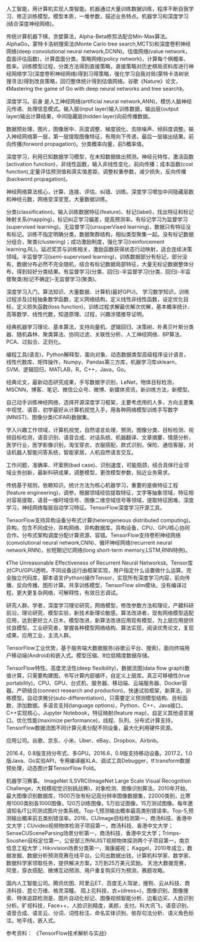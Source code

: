 人工智能，用计算机实现人类智能。机器通过大量训练数据训练，程序不断自我学习、修正训练模型。模型本质，一堆参数，描述业务特点。机器学习和深度学习(结合深度神经网络)。

传统计算机器下棋，贪婪算法，Alpha-Beta修剪法配合Min-Max算法。
AlphaGo，蒙特卡洛树搜索法(Monte Carlo tree search,MCTS)和深度卷积神经网络(deep convolutional neural network,DCNN)。估值网络(value network，盘面评估函数)，计算盘面分类。策略网络(policy network)，计算每个棋概率、胜率。训练模型过程，分类方法得到直接策略，直接策略对历史棋局资料库进行神经网络学习(深度卷积神经网络)得到习得策略，强化学习自我对局(蒙特卡洛树状搜寻法)得到改良策略，回归整体统计得到估值网络。谷歌《Nature》论文，《Mastering the game of Go with deep neural networks and tree search》。

深度学习。前身 是人工神经网络(artificial neural network,ANN)，模仿人脑神经元传递、处理信息模式。输入层(input layer)输入训练数据，输出层(output layer)输出计算结果，中间隐藏层(hidden layer)向前传播数据。

数据预处理，图片，图像居中、灰度调整、梯度锐化、去除噪声、倾斜度调整。输入神经网络第一层，第一层提取图像特征，有用向下传递，最后一层输出结果。前向传播(forword propagation)。分类概率向量，前5概率值。

深度学习，利用已知数据学习模型，在未知数据做出预测。神经元特性，激活函数(activation function)，非线性函数，输入非线性变化，前向传播；成本函数(cost function),定量评估预测值和真实值差距，调整权重参数，减少损失，反向传播(backword propagation)。

神经网络算法核心，计算、连接、评估、纠错、训练。深度学习增加中间隐藏层数和神经元数，网络变深变宽，大量数据训练。

分类(classification)。输入训练数据特征(feature)、标记(label)，找出特征和标记映射关系(mapping)，标记纠正学习偏差，提高预测率。有标记学习为监督学习(supervised learning)。无监督学习(unsuperVised learning)，数据只有特征没有标记。训练不指定明确分类，数据聚群结构，相似类型聚集一起。没有标记数据分组合，聚类(clustering)；成功激励制度，强化学习(reinforcement learning,RL)。延迟奖赏与训练相关，激励函数获得状态行动映射，适合连续决策领域。半监督学习(semi-supervised learning)，训练数据部分有标记，部分没有，数据分布必然不完全随机，结合有标记数据局部特征，大量无标记数据整体分布，得到较好分类结果。有监督学习(分类、回归)-半监督学习(分类、回归)-半监督聚类(标记不确定)-无监督学习(聚类)。

深度学习入门，算法知识、大量数据、计算机(最好GPU)。
学习数学知识，训练过程涉及过程抽象数学函数，定义网络结构，定义线性非线性函数，设定优化目标，定义损失函数(loss function)，训练过程求解最优解次优解，基本概率统计、高等数学、线性代数，知道原理、过程，兴趣涉猎推导证明。

经典机器学习理论、基本算法，支持向量机、逻辑回归、决策树、朴素贝叶斯分类器、随机森林、聚类算法、协同过滤、关联性分析、人工神经网络、BP算法、PCA、过拟合、正则化。

编程工具(语言)，Python解释型、面向对象、动态数据类型高级程序设计语言，线性代数库、矩阵操作，Numpy、Pandas第三方库，机器学习库sklearn，SVM、逻辑回归，MATLAB，R，C++，Java，Go。

经典论文，最新动态研究成果，手写数据字识别，LeNet，物体目标检测，MSCNN，博客、笔记、微信公众号、微博、新媒体资讯，新训练方法，新模型。

自己动手训练神经网络，选择开源深度学习框架，主要考虑用的人多，方向主要集中视觉、语音，初学最好从计算机视觉入手，用各种网络模型训练手写数字(MNIST)、图像分类(CIFAR)数据集。

学入兴趣工作领域，计算机视觉，自然语言处理，预测，图像分类、目标检测、视频目标检测，语音识别、语音合成、对话系统、机器翻译、文章摘要、情感分析，医学行业，医学影像识别，淘宝穿衣，衣服搭配，款式识别，保险、通信客服，对话机器人智能问答系统，智能家居，人机自然语言交互。

工作问题，准确率、坏案例(bad case)、识别速度，可能瓶颈，结合具体行业领域业务创新，最新科研成果，调整模型，更改模型参数，贴近业务需求。

传统基于规则，依赖知识。统计方法为核心机器学习，重要的是做特征工程(feature engineering)，调参，根据领域经验提取特征，文字等抽象领域，特征相对容易提取，语音一维时域信号、图像二维空域信号等领域，提取特征困难。深度学习，神经网络每层自动学习特征。TensorFlow深度学习开源工具。

TensorFlow支持异构设备分布式计算(heterogeneous distributed computing)。异构，包含不同成分，异构网络、异构数据库。异构设备，CPU、GPU核心协同合作。分布式架构调度分配计算资源、容错。TensorFlow支持卷积神经网络(convolutional neural network,CNN)、循环神经网络(recurrent neural network,RNN)，长短期记忆网络(long short-term memory,LSTM,RNN特例)。

《The Unreasonable Effectiveness of Recurrent Neural Networks》。Tensor库对CPU/GPU透明，不同设备运行由框架实现，用户指定什么设置做什么运算。完全独立代码库，脚本语言(Python)操作Tensor，实现所有深度学习内容，前向传播、反向传播、图形计算。共享训练模型，TensorFlow slim模块。没有编译过程，更大更复杂网络，可解释性，有效日志调试。

研究人群。学者，深度学习理论研究，网络模型，修改参数方法和理论，产耱科研前沿，理论研究、模型实验，新技术新理论敏感。算法改进者，现有网络模型适配应用，达到更好立人日木，模型改进，新算法改进应用现有模型，为上层应用提供优良模型。工业研究者，掌握各种模型网络结构、算法实现，阅读优秀论文，复现成果，应用工业，主流人群。

TensorFlow工业优势，基于服务端大数据服务(谷歌云平台、搜索)，面向终端用户移动端(Android)和嵌入式。模型压缩、8位低精度数据存储。

TensorFlow特性。高度灵活性(deep flexibility)，数据流图(data flow graph)数值计算，只需要构建图，书写计算内部循环，自定义上层库。真正可移植性(true portability)，CPU、GPU、台式机、服务器、移动端、云端服务器、Docker容器。产研结合(connect research and production)，快速试验框架，新算法，训练模型。自动求微分(auto-differentiation)，只需要定义预测模型结构、目标函数，添加数据。多语言支持(language options)，Python、C++、Java接口，C++实现核心，Jupyter Notebook，特征映射(feature map)，自定义其他语言接口。优化性能(maximize performance)，线程、队列、分布式计算支持，TensorFlow数据流图不同计算元素分配不同设备，最大化利用硬件资源。

应用公司。谷歌、京东、小米、Uber、eBay、Dropbox、Airbnb。

2016.4，0.8版支持分布式、多GPU。2016.6，0.9版支持移动设备。2017.2，1.0版Java、Go实验API，专用编译器XLA、调试工具Debugger，tf.transform数据预处理，动态图计算TensorFlow Fold。

机器学习赛事。
ImageNet ILSVRC(ImageNet Large Scale Visual Recognition Challenge，大规模视觉识别挑战赛)，对象检测、图像识别算法。2010年开始，最大图像识别数据库，1500万张有标记高分辨率图像数据集，22000类别，比寒用1000类别各1000图像，120万训练图像，5万验证图像，15万测试图像。每年邀请知名IT公司测试图片分类系统。Top-1,预测输出概率最高类别错误率。Top-5,预测输出概率前五类别错误率。2016，CUImage目标检测第一，商汤科技、香港中文大学；CUvideo视频物体检测子项目第一，商汤科技、香港中文大学；SenseCUSceneParsing场景分析第一，商汤科技、香港中文大学；Trimps-Soushen目标定位第一，公安部三所NUIST视频物体探测两个子项目第一，南京信息工程大学；Hikvvision场景分类第一，海康威视；
Kaggel，2010年成立，数据发掘、数据分析预测竞赛在线平台。公司出数据出钱，计算机科学家、数学家、数据科学家领取任务，提供解决方案。3万到25万美元奖励。
天池大数据竞赛，阿里，穿衣搭配、微博互动预测、用户重复购买行为预测，赛题攻略。

国内人工智能公司。腾讯优图、阿里云ET、百度无人驾驶，搜狗、云从科技、商汤科技、昆仑万维、格灵深瞳。
陌上花科技，衣+(dress+)，图像识别、图像搜索、特体追踪检测是、图片自动化标记、图像视频智能分析、边看边买、人脸识别分析。旷视科技，Face++，人脸识别精度，美颜，支付。科大讯飞，语音识别、语音合成、语言云、分词、词性标注、命名实体识别、依存句法分析、语义角色标注。地平线，嵌入式。

参考资料：
《TensorFlow技术解析与实战》


